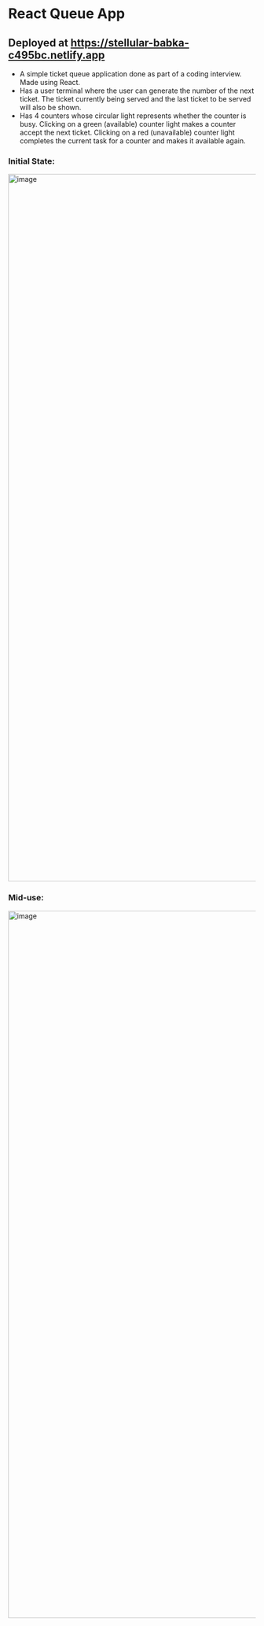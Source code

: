 # React Queue App

## Deployed at https://stellular-babka-c495bc.netlify.app

- A simple ticket queue application done as part of a coding interview. Made using React. 
- Has a user terminal where the user can generate the number of the next ticket. The ticket currently being served and the last ticket to be served will also be shown.
- Has 4 counters whose circular light represents whether the counter is busy. Clicking on a green (available) counter light makes a counter accept the next ticket. Clicking on a red (unavailable) counter light completes the current task for a counter and makes it available again.

### Initial State:
<img width="1438" alt="image" src="https://user-images.githubusercontent.com/75513525/222255269-8ed4f14a-6e72-4c91-804d-c63bd11792e7.png">

### Mid-use:
<img width="1438" alt="image" src="https://user-images.githubusercontent.com/75513525/222255516-5cc42255-9676-4ee1-b177-3d420a19cfd6.png">
